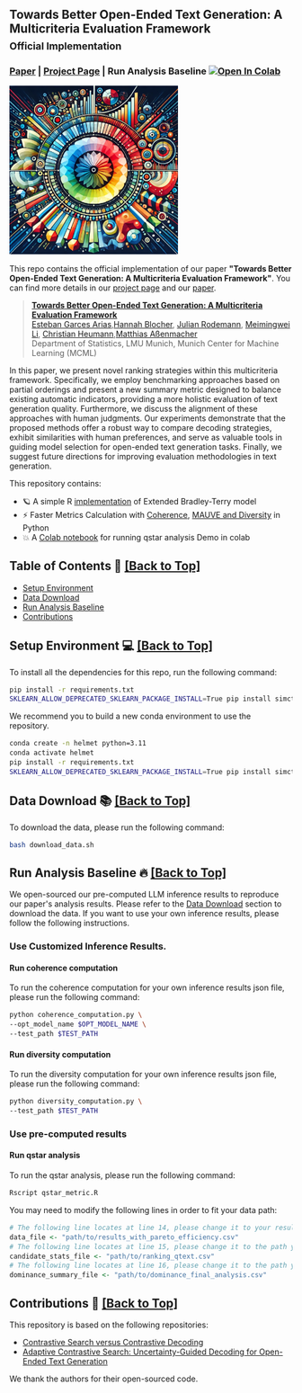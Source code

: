 ## Towards Better Open-Ended Text Generation: A Multicriteria Evaluation Framework<br><sub>Official Implementation</sub>

### [Paper](https://arxiv.org/abs/2410.18653) | [Project Page](https://yecanlee.github.io/2beoetgwebsite.github.io/) | Run Analysis Baseline [![Open In Colab](https://colab.research.google.com/assets/colab-badge.svg)](https://colab.research.google.com/drive/1C6u0i0fHpk80uPhDWNylIlq64F_HSl-1?usp=sharing)
<img src="assets/benchmark_art.png" alt="A symbol of multi-criteria evaluation" width="300" />

This repo contains the official implementation of our paper __"Towards Better Open-Ended Text Generation: A Multicriteria Evaluation Framework"__. You can find more details in our [project page](https://yecanlee.github.io/2beoetgwebsite.github.io/) and our [paper](https://arxiv.org/abs/2410.18653).

> [**Towards Better Open-Ended Text Generation: A Multicriteria Evaluation Framework**](https://arxiv.org/abs/2410.18653)<br>
> [Esteban Garces Arias](https://scholar.google.com/citations?user=FK1UX0gAAAAJ&hl=es),[Hannah Blocher](https://www.foundstat.statistik.uni-muenchen.de/personen/mitglieder/blocher/index.html), [Julian Rodemann](https://rodemann.github.io/), [Meimingwei Li](https://github.com/YecanLee), [Christian Heumann](https://scholar.google.de/citations?user=H6LdyzoAAAAJ&hl=de),[Matthias Aßenmacher](https://www.slds.stat.uni-muenchen.de/people/assenmacher/)
> <br>Department of Statistics, LMU Munich, Munich Center for Machine Learning (MCML)<br>

In this paper, we present novel ranking strategies within this multicriteria framework. Specifically, we employ benchmarking approaches based on partial orderings and present a new summary metric designed to balance existing automatic indicators, providing a more holistic evaluation of text generation quality. Furthermore, we discuss the alignment of these approaches with human judgments. Our experiments demonstrate that the proposed methods offer a robust way to compare decoding strategies, exhibit similarities with human preferences, and serve as valuable tools in guiding model selection for open-ended text generation tasks. Finally, we suggest future directions for improving evaluation methodologies in text generation. 

This repository contains:

* 🪐 A simple R [implementation](future_BRT_model.R) of Extended Bradley-Terry model
* ⚡️ Faster Metrics Calculation with [Coherence](coherence_compute.py), [MAUVE and Diversity](diversity_compute.py) in Python
* 💥 A [Colab notebook](https://colab.research.google.com/drive/1C6u0i0fHpk80uPhDWNylIlq64F_HSl-1?usp=sharing) for running qstar analysis Demo in colab

## Table of Contents 📖  <a href="#top">[Back to Top]</a>

- [Setup Environment](#Setup-Environment-)
- [Data Download](#Data-Download-)
- [Run Analysis Baseline](#Run-Analysis-Baseline-)
- [Contributions](#Contributions-)

## Setup Environment 💻 <a href="#top">[Back to Top]</a> <a name="Setup-Environment"></a>

To install all the dependencies for this repo, run the following command:
```bash
pip install -r requirements.txt
SKLEARN_ALLOW_DEPRECATED_SKLEARN_PACKAGE_INSTALL=True pip install simctg
```

We recommend you to build a new conda environment to use the repository.

```bash
conda create -n helmet python=3.11
conda activate helmet
pip install -r requirements.txt
SKLEARN_ALLOW_DEPRECATED_SKLEARN_PACKAGE_INSTALL=True pip install simctg
```

## Data Download 📚 <a href="#top">[Back to Top]</a> <a name="Data-Download"></a>
To download the data, please run the following command:
```bash
bash download_data.sh
```

## Run Analysis Baseline 🔥 <a href="#top">[Back to Top]</a> <a name="Run-Analysis-Baseline"></a>
We open-sourced our pre-computed LLM inference results to reproduce our paper's analysis results. Please refer to the [Data Download](#Data-Download-) section to download the data. If you want to use your own inference results, please follow the following instructions.

### Use Customized Inference Results.
#### Run coherence computation 
To run the coherence computation for your own inference results json file, please run the following command:
```bash
python coherence_computation.py \
--opt_model_name $OPT_MODEL_NAME \
--test_path $TEST_PATH
```

#### Run diversity computation
To run the diversity computation for your own inference results json file, please run the following command:
```bash
python diversity_computation.py \
--test_path $TEST_PATH
```

### Use pre-computed results
#### Run qstar analysis
To run the qstar analysis, please run the following command:
```bash
Rscript qstar_metric.R
```
You may need to modify the following lines in order to fit your data path:
```R
# The following line locates at line 14, please change it to your results_with_pareto_efficiency.csv path
data_file <- "path/to/results_with_pareto_efficiency.csv"
# The following line locates at line 15, please change it to the path you want to save the 'ranking_qtext.csv'
candidate_stats_file <- "path/to/ranking_qtext.csv"
# The following line locates at line 16, please change it to the path you want to save the 'dominance_final_analysis.csv'
dominance_summary_file <- "path/to/dominance_final_analysis.csv"
```

## Contributions 🚀 <a href="#top">[Back to Top]</a> <a name="Contributions"></a>

This repository is based on the following repositories:
- [Contrastive Search versus Contrastive Decoding](https://github.com/yxuansu/Contrastive_Search_versus_Contrastive_Decoding)
- [Adaptive Contrastive Search: Uncertainty-Guided Decoding for Open-Ended Text Generation](https://github.com/YecanLee/Adaptive_Contrastive_Search)

We thank the authors for their open-sourced code.
